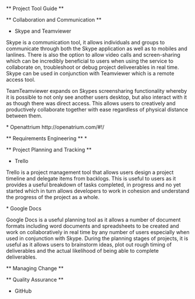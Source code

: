** Project Tool Guide **

** Collaboration and Communication **
* Skype and Teamviewer
<p>Skype is a communication tool, it allows individuals and groups to communicate through both the Skype application as well as to mobiles and lanlines. There is also the option to allow video calls and screen-sharing which can be incredibly beneficial to users when using the service to collaborate on, troubleshoot or debug project deliveerables in real time. Skype can be used in conjunction with Teamviewer which is a remote access tool.</p>
<p>TeamTeamviewer expands on Skypes screensharing functionality whereby it is possible to not only see another users desktop, but also interact with it as though there was direct access. This allows users to creatively and productively collaborate together with ease regardless of physical distance between them.</p>
* Openattrium http://openatrium.com/#!/

** Requirements Engineering **
*  

** Project Planning and Tracking **
* Trello
<p>Trello is a project management tool that allows users design a project timeline and delegate items from backlogs. This is useful to users as it provides a useful breakdown of tasks completed, in progress and no yet started which in turn allows developers to work in cohesion and understand the progress of the project as a whole.</p>
* Google Docs
<p>Google Docs is a useful planning tool as it allows a number of document formats including word documents and spreadsheets to be created and work on collaboratively in real time by any number of users especially when used in conjunction with Skype. During the planning stages of projects, it is useful as it allows users to brainstorm ideas, plot out rough timing of deliverables and the actual likelihood of being able to complete deliverables.</p>

** Managing Change **


** Quality Assurance **
* GitHub
